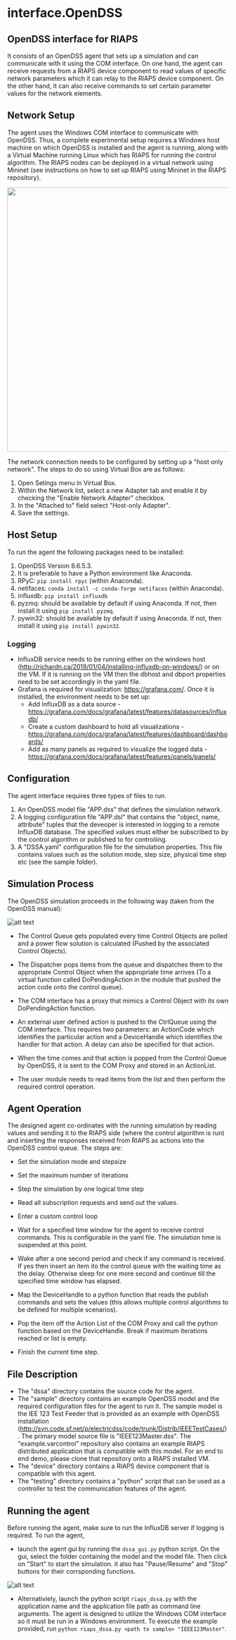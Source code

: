 # interface.OpenDSS

## OpenDSS interface for RIAPS

It consists of an OpenDSS agent that sets up a simulation and can communicate with it using the COM interface. On one hand, the agent can receive requests from a RIAPS device component to read values of specific network parameters which it can relay to the RIAPS device component. On the other hand, it can also receive commands to set certain parameter values for the network elements.

## Network Setup

The agent uses the Windows COM interface to communicate with OpenDSS. Thus, a complete experimental setup requires a Windows host machine on which OpenDSS is installed and the agent is running, along with a Virtual Machine running Linux which has RIAPS for running the control algorithm. The RIAPS nodes can be deployed in a virtual network using Mininet (see instructions on how to set up RIAPS using Mininet in the RIAPS repository).

<img src="opendss_agent_arch.png" align="center" width="600">

The network connection needs to be configured by setting up a "host only network". The steps to do so using Virtual Box are as follows:

1. Open Setings menu in Virtual Box.
2. Within the Network list, select a new Adapter tab and enable it by checking the "Enable Network Adapter" checkbox.
3. In the "Attached to" field select "Host-only Adapter".
4. Save the settings.

## Host Setup

To run the agent the following packages need to be installed:

1. OpenDSS Version 8.6.5.3.
2. It is preferable to have a Python environment like Anaconda.
3. RPyC: `pip install rpyc` (within Anaconda).
4. netifaces: `conda install -c conda-forge netifaces` (within Anaconda).
5. influxdb: `pip install influxdb`
6. pyzmq: should be available by default if using Anaconda. If not, then install it using `pip install pyzmq`.
7. pywin32: should be available by default if using Anaconda. If not, then install it using `pip install pywin32`.

### Logging
- InfluxDB service needs to be running either on the windows host (http://richardn.ca/2019/01/04/installing-influxdb-on-windows/) or on the VM. If it is running on the VM then the dbhost and dbport properties need to be set accordingly in the yaml file.
- Grafana is required for visualization: https://grafana.com/. Once it is installed, the environment needs to be set up: 
  - Add InfluxDB as a data source - https://grafana.com/docs/grafana/latest/features/datasources/influxdb/
  - Create a custom dashboard to hold all visualizations - https://grafana.com/docs/grafana/latest/features/dashboard/dashboards/
  - Add as many panels as required to visualize the logged data - https://grafana.com/docs/grafana/latest/features/panels/panels/

## Configuration

The agent interface requires three types of files to run.

1. An OpenDSS model file "APP.dss" that defines the simulation network.
2. A logging configuration file "APP.dsl" that contains the "object, name, attribute" tuples that the deveoper is interested in logging to a remote InfluxDB database. The specified values must either be subscribed to by the control algorithm or published to for controliing.
3. A "DSSA.yaml" configuration file for the simulation properties. This file contains values such as the solution mode, step size, physical time step etc (see the sample folder).

## Simulation Process

The OpenDSS simulation proceeds in the following way (taken from the OpenDSS manual):

![alt text](OpenDSSCOM.png "OpenDSS COM interface")

- The Control Queue gets populated every time Control Objects are polled and a power flow solution is calculated (Pushed by the associated Control Objects).

- The Dispatcher pops items from the queue and dispatches them to the appropriate Control Object when the appropriate time arrives (To a virtual function called DoPendingAction in the module that pushed the action code onto the control queue).

- The COM interface has a proxy that mimics a Control Object with its own DoPendingAction function.

- An external user defined action is pushed to the CtrlQueue using the COM interface. This requires two parameters: an ActionCode which identifies the particular action and a DeviceHandle which identifies the handler for that action. A delay can also be specified for that action.

- When the time comes and that action is popped from the Control Queue by OpenDSS, it is sent to the COM Proxy and stored in an ActionList.

- The user module needs to read items from the list and then perform the required control operation.

## Agent Operation

The designed agent co-ordinates with the running simulation by reading values and sending it to the RIAPS side (where the control algorithm is run) and inserting the responses received from RIAPS as actions into the OpenDSS control queue. The steps are:

- Set the simulation mode and stepsize

- Set the maximum number of iterations

- Step the simulation by one logical time step

- Read all subscription requests and send out the values.

- Enter a custom control loop

- Wait for a specified time window for the agent to receive control commands. This is configurable in the yaml file. The simulation time is suspended at this point.

- Wake after a one second period and check if any command is received. If yes then insert an item ito the control queue with the waiting time as the delay. Otherwise sleep for one more second and continue till the specified time window has elapsed.

- Map the DeviceHandle to a python function that reads the publish commands and sets the values (this allows multiple control algorithms to be defined for multiple scenarios).

- Pop the item off the Action List of the COM Proxy and call the python function based on the DeviceHandle.
Break if maximum iterations reached or list is empty.

- Finish the current time step.

## File Description

- The "dssa" directory contains the source code for the agent.
- The "sample" directory contains an example OpenDSS model and the required configuration files for the agent to run it. The sample model is the IEE 123 Test Feeder that is provided as an example with OpenDSS installation (http://svn.code.sf.net/p/electricdss/code/trunk/Distrib/IEEETestCases/). The primary model source file is "IEEE123Master.dss". The "example.varcontrol" repository also contains an example RIAPS distributed application that is compatible with this model. For an end to end demo, please clone that repository onto a RIAPS installed VM.
- The "device" directory contains a RIAPS device component that is compatible with this agent.
- The "testing" directory contains a "python" script that can be used as a controller to test the communication features of the agent.

## Running the agent

Before running the agent, make sure to run the InfluxDB server if logging is required. To run the agent,

- launch the agent gui by running the `dssa_gui.py` python script. On the gui, select the folder containing the model and the model file. Then click on "Start" to start the simulation. it also has "Pause/Resume" and "Stop" buttons for their corrsponding functions.

![alt text](gui.png "DSSA Agent Launcher GUI")

- Alternativiely, launch the python script `riaps_dssa.py` with the application name and the application file path as command line arguments. The agent is designed to utilize the Windows COM interface so it must be run in a Windows environment. To execute the example provided, run `python riaps_dssa.py <path to sample> "IEEE123Master"`.
